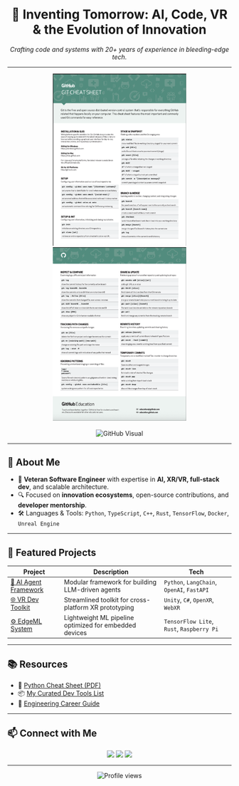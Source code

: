 <div align="center">
  <h1>🚀 Inventing Tomorrow: AI, Code, VR & the Evolution of Innovation</h1>
  <p>
    <em>Crafting code and systems with 20+ years of experience in bleeding-edge tech.</em>
  </p>
</div>

---

<div align="center">
  <img src="https://github.com/webgence/webgence/blob/main/github1.png" alt="Tech Showcase 1" width="300">
  <img src="https://github.com/webgence/webgence/blob/main/gitthub2.png" alt="Tech Showcase 2" width="300">
</div>

<br/>

<div align="center">
  <img width="828" alt="GitHub Visual" src="https://github.com/user-attachments/assets/ada95d50-d734-4247-871b-4a7ca33729e5" />
</div>

---

## 👋 About Me

- 🧠 **Veteran Software Engineer** with expertise in **AI, XR/VR, full-stack dev**, and scalable architecture.
- 🔍 Focused on **innovation ecosystems**, open-source contributions, and **developer mentorship**.
- 🛠️ Languages & Tools: `Python`, `TypeScript`, `C++`, `Rust`, `TensorFlow`, `Docker`, `Unreal Engine`

---

## 🧰 Featured Projects

| Project | Description | Tech |
|--------|-------------|------|
| [🧠 AI Agent Framework](https://github.com/webgence/ai-agent-framework) | Modular framework for building LLM-driven agents | `Python`, `LangChain`, `OpenAI`, `FastAPI` |
| [🌐 VR Dev Toolkit](https://github.com/webgence/vr-dev-toolkit) | Streamlined toolkit for cross-platform XR prototyping | `Unity`, `C#`, `OpenXR`, `WebXR` |
| [⚙️ EdgeML System](https://github.com/webgence/edge-ml-system) | Lightweight ML pipeline optimized for embedded devices | `TensorFlow Lite`, `Rust`, `Raspberry Pi` |

---

## 📚 Resources

- 📄 [Python Cheat Sheet (PDF)](https://github.com/webgence/webgence/blob/main/python_cheatsheet.pdf)
- 📦 [My Curated Dev Tools List](https://github.com/webgence/devtools-list)
- 🧭 [Engineering Career Guide](https://github.com/webgence/engineering-guide)

---

## 📫 Connect with Me

<div align="center">
  <a href="https://www.linkedin.com/in/your-linkedin"><img src="https://img.shields.io/badge/LinkedIn-blue?logo=linkedin&style=for-the-badge" /></a>
  <a href="https://webgence.dev"><img src="https://img.shields.io/badge/Portfolio-000?logo=google-chrome&style=for-the-badge" /></a>
  <a href="mailto:youremail@example.com"><img src="https://img.shields.io/badge/Email-D14836?logo=gmail&style=for-the-badge" /></a>
</div>

---

<div align="center">
  <img src="https://komarev.com/ghpvc/?username=webgence&style=flat-square&color=blue" alt="Profile views"/>
</div>


